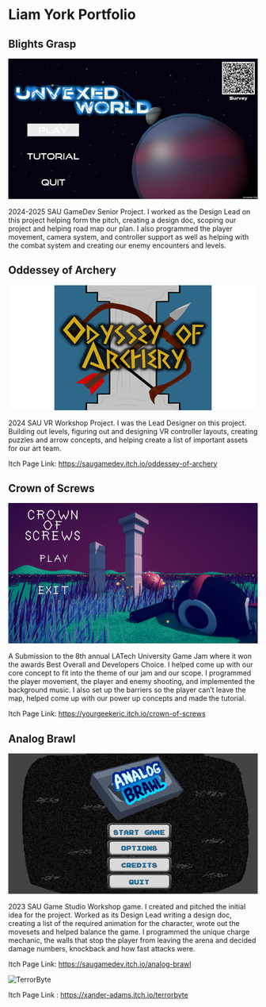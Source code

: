 # Liam York Portfolio 

## Blights Grasp
![BlightsGrasp](Blight.png)

2024-2025 SAU GameDev Senior Project. I worked as the Design Lead on this project helping form the pitch, creating a design doc, scoping our project and helping road map our plan. I also programmed the player movement, camera system, and controller support as well as helping with the combat system and creating our enemy encounters and levels.  




## Oddessey of Archery
![OA](Archery.png)

2024 SAU VR Workshop Project. I was the Lead Designer on this project. Building out levels, figuring out and designing VR controller layouts, creating puzzles and arrow concepts, and helping create a list of important assets for our art team. 

Itch Page Link: <https://saugamedev.itch.io/oddessey-of-archery>





## Crown of Screws
![Crown of Screws](Crown.png)

A Submission to the 8th annual LATech University Game Jam where it won the awards Best Overall and Developers Choice. I helped come up with our core concept to fit into the theme of our jam and our scope. I programmed the player movement, the player and enemy shooting, and implemented the background music. I also set up the barriers so the player can’t leave the map, helped come up with our power up concepts and made the tutorial.  

Itch Page Link: <https://yourgeekeric.itch.io/crown-of-screws>




## Analog Brawl
![Analog Brawl](Analog.png)

2023 SAU Game Studio Workshop game. I created and pitched the initial idea for the project. Worked as its Design Lead writing a design doc, creating a list of the required animation for the character, wrote out the movesets and helped balance the game. I programmed the unique charge mechanic, the walls that stop the player from leaving the arena and decided damage numbers, knockback and how fast attacks were.

Itch Page Link: <https://saugamedev.itch.io/analog-brawl>











![TerrorByte]()

Itch Page Link : <https://xander-adams.itch.io/terrorbyte>
